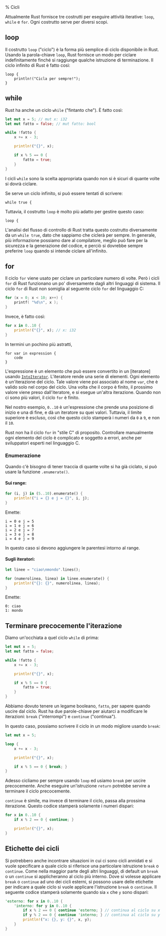 % Cicli

Attualmente Rust fornisce tre costrutti per eseguire attività iterative:
`loop`, `while` e `for`. Ogni costrutto serve per diversi scopi.

## loop

Il costrutto `loop` ("ciclo") è la forma più semplice di ciclo disponibile
in Rust. Usando la parola-chiave `loop`, Rust fornisce un modo
per ciclare indefinitamente finché si raggiunge qualche istruzione
di terminazione. Il ciclo infinito di Rust è fatto così:

```rust,ignore
loop {
    println!("Cicla per sempre!");
}
```

## while

Rust ha anche un ciclo `while` ("fintanto che"). È fatto così:

```rust
let mut x = 5; // mut x: i32
let mut fatto = false; // mut fatto: bool

while !fatto {
    x += x - 3;

    println!("{}", x);

    if x % 5 == 0 {
        fatto = true;
    }
}
```

I cicli `while` sono la scelta appropriata quando non si è sicuri
di quante volte si dovrà ciclare.

Se serve un ciclo infinito, si può essere tentati di scrivere:

```rust,ignore
while true {
```

Tuttavia, il costrutto `loop` è molto più adatto per gestire questo caso:

```rust,ignore
loop {
```

L'analisi del flusso di controllo di Rust tratta questo costrutto
diversamente da un `while true`, dato che sappiamo che ciclerà per sempre.
In generale, più informazione possiamo dare al compilatore, meglio può fare
per la sicurezza e la generazione del codice, e perciò si dovrebbe sempre
preferire `loop` quando si intende ciclare all'infinito.

## for

Il ciclo `for` viene usato per ciclare un particolare numero di volte.
Però i cicli `for` di Rust funzionano un po' diversamente dagli altri
linguaggi di sistema. Il ciclo `for` di Rust non somiglia al seguente
ciclo `for` del linguaggio C:

```c
for (x = 0; x < 10; x++) {
    printf( "%d\n", x );
}
```

Invece, è fatto così:

```rust
for x in 0..10 {
    println!("{}", x); // x: i32
}
```

In termini un pochino più astratti,

```rust,ignore
for var in expression {
    code
}
```

L'espressione è un elemento che può essere convertito in un [iteratore] usando
[`IntoIterator`]. L'iteratore rende una serie di elementi. Ogni elemento è
un'iterazione del ciclo. Tale valore viene poi associato al nome `var`,
che è valido solo nel corpo del ciclo. Una volta che il corpo è finito,
il prossimo valore viene preso dall'iteratore, e si esegue un'altra iterazione.
Quando non ci sono più valori, il ciclo `for` è finito.

[iterator]: iterators.html
[`IntoIterator`]: ../std/iter/trait.IntoIterator.html

Nel nostro esempio, `0..10` è un'espressione che prende una posizione
di inizio e una di fine, e dà un iteratore su quei valori. Tuttavia, il limite
superiore è escluso, così che questo ciclo stamperà i numeri da `0` a `9`,
e non il `10`.

Rust non ha il ciclo `for` in "stile C" di proposito. Controllare manualmente
ogni elemento del ciclo è complicato e soggetto a errori, anche per
sviluppatori esperti nel linguaggio C.

### Enumerazione

Quando c'è bisogno di tener traccia di quante volte si ha già ciclato,
si può usare la funzione `.enumerate()`.

#### Sui range:

```rust
for (i, j) in (5..10).enumerate() {
    println!("i = {} e j = {}", i, j);
}
```

Emette:

```text
i = 0 e j = 5
i = 1 e j = 6
i = 2 e j = 7
i = 3 e j = 8
i = 4 e j = 9
```

In questo caso si devono aggiungere le parentesi intorno al range.

#### Sugli iteratori:

```rust
let linee = "ciao\nmondo".lines();

for (numerolinea, linea) in linee.enumerate() {
    println!("{}: {}", numerolinea, linea);
}
```

Emette:

```text
0: ciao
1: mondo
```

## Terminare precocemente l'iterazione

Diamo un'occhiata a quel ciclo `while` di prima:

```rust
let mut x = 5;
let mut fatto = false;

while !fatto {
    x += x - 3;

    println!("{}", x);

    if x % 5 == 0 {
        fatto = true;
    }
}
```

Abbiamo dovuto tenere un legame booleano, `fatto`, per sapere
quando uscire dal ciclo. Rust ha due parole-chiave per aiutarci
a modificare le iterazioni: `break` ("interrompi") e `continue` ("continua").

In questo caso, possiamo scrivere il ciclo in un modo migliore usando `break`:

```rust
let mut x = 5;

loop {
    x += x - 3;

    println!("{}", x);

    if x % 5 == 0 { break; }
}
```

Adesso cicliamo per sempre usando `loop` ed usiamo `break` per uscire
precocemente. Anche eseguire un'istruzione `return` potrebbe servire
a terminare il ciclo precocemente.

`continue` è simile, ma invece di terminare il ciclo, passa alla prossima
iterazione. Questo codice stamperà solamente i numeri dispari:

```rust
for x in 0..10 {
    if x % 2 == 0 { continue; }

    println!("{}", x);
}
```

## Etichette dei cicli

Si potrebbero anche incontrare situazioni in cui ci sono cicli annidati e
si vuole specificare a quale ciclo si riferisce una particolare istruzione
`break` o `continue`. Come nella maggior parte degli altri linguaggi,
di default un `break` o un `continue` si applicheranno al ciclo
più interno. Dove si volesse applicare `break` o `continue` ad uno dei cicli
esterni, si possono usare delle etichette per indicare a quale ciclo si vuole
applicare l'istruzione `break` o `continue`.
Il seguente codice stamperà solamente quando sia `x` che `y` sono dispari:

```rust
'esterno: for x in 0..10 {
    'interno: for y in 0..10 {
        if x % 2 == 0 { continue 'esterno; } // continua al ciclo su x
        if y % 2 == 0 { continue 'interno; } // continua al ciclo su y
        println!("x: {}, y: {}", x, y);
    }
}
```

